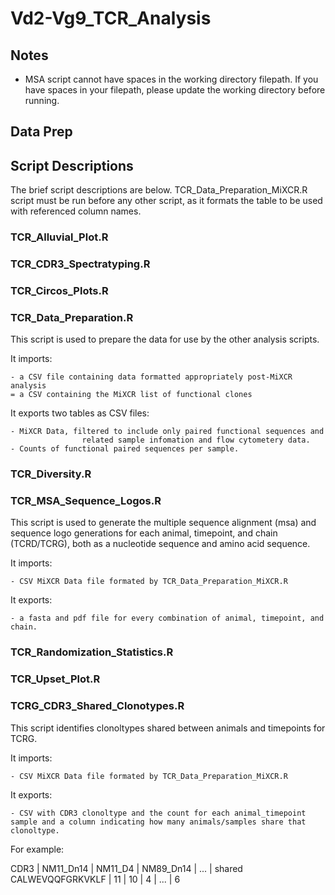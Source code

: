 # Vd2-Vg9_TCR_Analysis

## Notes

- MSA script cannot have spaces in the working directory filepath. If you have spaces in your filepath, please update the working directory before running.

## Data Prep


## Script Descriptions

The brief script descriptions are below. TCR_Data_Preparation_MiXCR.R script must be run before any other script, as it formats the table to be used with referenced column names.

### TCR_Alluvial_Plot.R
### TCR_CDR3_Spectratyping.R
### TCR_Circos_Plots.R

### TCR_Data_Preparation.R

This script is used to prepare the data for use by the other analysis scripts. 

It imports:

    - a CSV file containing data formatted appropriately post-MiXCR analysis
    = a CSV containing the MiXCR list of functional clones

It exports two tables as CSV files: 

    - MiXCR Data, filtered to include only paired functional sequences and 
                    related sample infomation and flow cytometery data.
    - Counts of functional paired sequences per sample.

### TCR_Diversity.R
### TCR_MSA_Sequence_Logos.R

This script is used to generate the multiple sequence alignment (msa) and sequence logo generations for each animal, timepoint, and chain (TCRD/TCRG), both as a nucleotide sequence and amino acid sequence.

It imports:

    - CSV MiXCR Data file formated by TCR_Data_Preparation_MiXCR.R

It exports: 

    - a fasta and pdf file for every combination of animal, timepoint, and chain.

### TCR_Randomization_Statistics.R
### TCR_Upset_Plot.R
### TCRG_CDR3_Shared_Clonotypes.R

This script identifies clonoltypes  shared between animals and timepoints for TCRG.

It imports:

    - CSV MiXCR Data file formated by TCR_Data_Preparation_MiXCR.R

It exports: 

    - CSV with CDR3 clonoltype and the count for each animal_timepoint sample and a column indicating how many animals/samples share that clonoltype.

For example:

CDR3             | NM11_Dn14 | NM11_D4 | NM89_Dn14 | ... | shared
CALWEVQQFGRKVKLF | 11        | 10      | 4         | ... | 6